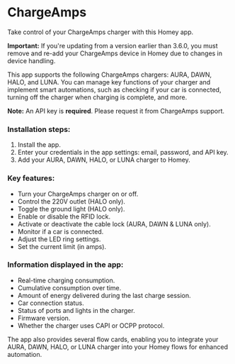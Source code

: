 # ChargeAmps

Take control of your ChargeAmps charger with this Homey app.

**Important:** If you're updating from a version earlier than 3.6.0, you must remove and re-add your ChargeAmps device in Homey due to changes in device handling.

This app supports the following ChargeAmps chargers: AURA, DAWN, HALO, and LUNA. You can manage key functions of your charger and implement smart automations, such as checking if your car is connected, turning off the charger when charging is complete, and more.

**Note:** An API key is **required**. Please request it from ChargeAmps support.

### Installation steps:
1. Install the app.
2. Enter your credentials in the app settings: email, password, and API key.
3. Add your AURA, DAWN, HALO, or LUNA charger to Homey.

### Key features:
- Turn your ChargeAmps charger on or off.
- Control the 220V outlet (HALO only).
- Toggle the ground light (HALO only).
- Enable or disable the RFID lock.
- Activate or deactivate the cable lock (AURA, DAWN & LUNA only).
- Monitor if a car is connected.
- Adjust the LED ring settings.
- Set the current limit (in amps).

### Information displayed in the app:
- Real-time charging consumption.
- Cumulative consumption over time.
- Amount of energy delivered during the last charge session.
- Car connection status.
- Status of ports and lights in the charger.
- Firmware version.
- Whether the charger uses CAPI or OCPP protocol.

The app also provides several flow cards, enabling you to integrate your AURA, DAWN, HALO, or LUNA charger into your Homey flows for enhanced automation.